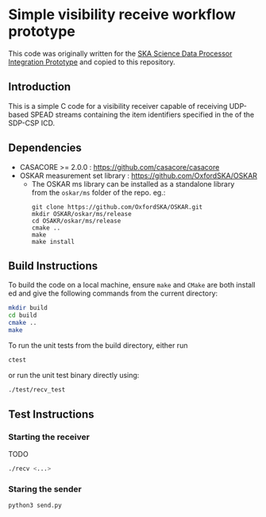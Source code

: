 # Simple visibility receive workflow prototype

This code was originally written for the 
[SKA Science Data Processor Integration Prototype](https://github.com/SKA-ScienceDataProcessor/integration-prototype) and copied 
to this repository.

## Introduction

This is a simple C code for a visibility receiver capable of receiving UDP-based
SPEAD streams containing the item identifiers specified in the of the SDP-CSP 
ICD.

## Dependencies

- CASACORE >= 2.0.0 : https://github.com/casacore/casacore
- OSKAR measurement set library : https://github.com/OxfordSKA/OSKAR
    - The OSKAR ms library can be installed as a standalone library   
      from the `oskar/ms` folder of the repo. eg.: 
      ```
      git clone https://github.com/OxfordSKA/OSKAR.git
      mkdir OSKAR/oskar/ms/release
      cd OSAKR/oskar/ms/release
      cmake ..
      make
      make install
      ```  

## Build Instructions

To build the code on a local machine, ensure `make` and `CMake` are both install
ed and give the following commands from the current directory:

```bash
mkdir build
cd build
cmake ..
make
```

To run the unit tests from the build directory, either run

```bash
ctest
```
or run the unit test binary directly using:

```bash
./test/recv_test
```

## Test Instructions

### Starting the receiver

TODO
```bash
./recv <...>
```
 
### Staring the sender

```bash
python3 send.py
```
